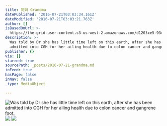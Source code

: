 ```yaml
---
title: 阿妈 Grandma
datePublished: '2016-07-21T03:03:34.161Z'
dateModified: '2016-07-21T03:03:21.763Z'
author: []
isBasedOnUrl: >-
  https://the-grid-user-content.s3-us-west-2.amazonaws.com/d1203ce5-9344-4c87-9aca-1342e159e9db.jpg
description: >-
  Was told by Dr she has little time left on this earth, after she has been
  admitted into CGH for her ailing health due to colon cancer and gangrene foot.
publisher: {}
via: {}
starred: true
sourcePath: _posts/2016-07-21-grandma.md
inFeed: true
hasPage: false
inNav: false
_type: MediaObject

---
```

![Was told by Dr she has little time left on this earth, after she has been admitted into CGH for her ailing health due to colon cancer and gangrene foot.](https://the-grid-user-content.s3-us-west-2.amazonaws.com/d1203ce5-9344-4c87-9aca-1342e159e9db.jpg)
![](https://the-grid-user-content.s3-us-west-2.amazonaws.com/c4137526-de97-433d-b761-3aa6a7b94acf.jpg)
![](https://the-grid-user-content.s3-us-west-2.amazonaws.com/485db6ed-140b-473f-b998-c5c3f085cb12.jpg)